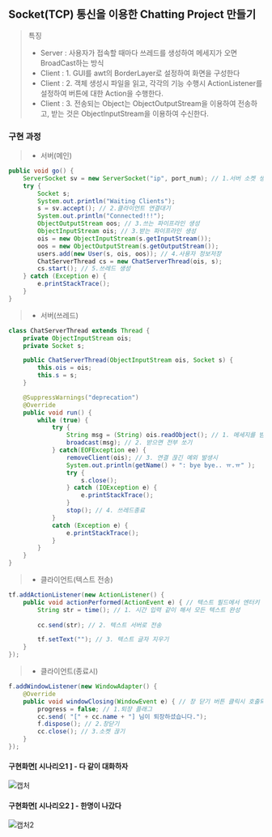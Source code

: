## Socket(TCP) 통신을 이용한 Chatting Project 만들기
> 특징
>* Server : 사용자가 접속할 때마다 쓰레드를 생성하여 메세지가 오면 BroadCast하는 방식
>* Client : 1. GUI를 awt의 BorderLayer로 설정하여 화면을 구성한다
>* Client : 2. 객체 생성시 파일을 읽고, 각각의 기능 수행시 ActionListener를 설정하여 버튼에 대한 Action을 수행한다.
>* Client : 3. 전송되는 Object는 ObjectOutputStream을 이용하여 전송하고, 받는 것은 ObjectInputStream을 이용하여 수신한다.

### 구현 과정
>* 서버(메인)
```java
public void go() {
    ServerSocket sv = new ServerSocket("ip", port_num); // 1.서버 소켓 생성
	try {
		Socket s;
		System.out.println("Waiting Clients");
		s = sv.accept(); // 2.클라이언트 연결대기
		System.out.println("Connected!!!");
		ObjectOutputStream oos; // 3.쓰는 파이프라인 생성
		ObjectInputStream ois; // 3.받는 파이프라인 생성
		ois = new ObjectInputStream(s.getInputStream());
		oos = new ObjectOutputStream(s.getOutputStream());
		users.add(new User(s, ois, oos)); // 4.사용자 정보저장
		ChatServerThread cs = new ChatServerThread(ois, s);
		cs.start(); // 5.쓰레드 생성
	} catch (Exception e) {
		e.printStackTrace();
	}
}
```
>* 서버(쓰레드)
```java
class ChatServerThread extends Thread {
	private ObjectInputStream ois;
	private Socket s;

	public ChatServerThread(ObjectInputStream ois, Socket s) {
		this.ois = ois;
		this.s = s;
	}

	@SuppressWarnings("deprecation")
	@Override
	public void run() {
		while (true) {
			try {
			    String msg = (String) ois.readObject(); // 1. 메세지를 받자
			    broadcast(msg); // 2. 받으면 전부 쏘기
			} catch(EOFException ee) {
				removeClient(ois); // 3. 연결 끊긴 예외 발생시
				System.out.println(getName() + ": bye bye.. ㅠ.ㅠ" );
				try {
					s.close();
				} catch (IOException e) {
					e.printStackTrace();
				}
				stop(); // 4. 쓰레드종료
			}
			catch (Exception e) {
				e.printStackTrace();
			}
		}
	}	
}
```
>* 클라이언트(텍스트 전송)
```java
tf.addActionListener(new ActionListener() {
	public void actionPerformed(ActionEvent e) { // 텍스트 필드에서 엔터키 입력시 호출되는 콜백 메서드
		String str = time(); // 1. 시간 입력 같이 해서 모든 텍스트 완성
				
		cc.send(str); // 2. 텍스트 서버로 전송

		tf.setText(""); // 3. 텍스트 글자 지우기
	}
});

```
>* 클라이언트(종료시)
```java
f.addWindowListener(new WindowAdapter() {
	@Override
	public void windowClosing(WindowEvent e) { // 창 닫기 버튼 클릭시 호출되는 콜백 메서드
		progress = false; // 1.퇴장 플래그
		cc.send( "[" + cc.name + "] 님이 퇴장하셨습니다.");
		f.dispose(); // 2.창닫기
		cc.close(); // 3.소켓 끊기
	}
});
```

#### 구현화면[ 시나리오1 ] - 다 같이 대화하자
![캡처](https://user-images.githubusercontent.com/34855745/53022327-50684a80-349e-11e9-9bdf-180bca6f8bf4.JPG)
#### 구현화면[ 시나리오2 ] - 한명이 나갔다
![캡처2](https://user-images.githubusercontent.com/34855745/53022370-62e28400-349e-11e9-89e5-e65f1f5ddb08.JPG)
